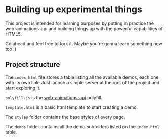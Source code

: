 # Building up experimental things

This project is intended for learning purposes by putting in practice the web-animations-api and building things up with the powerful capabilities of HTML5.

Go ahead and feel free to fork it. Maybe you're gonna learn something new too :)

## Project structure

The `index.html` file stores a table listing all the available demos, each one with its own link. 
Just launch a simple server at the root of the project and start exploring it.

`polyfill.js` is the [web-animations-api](https://github.com/web-animations/web-animations-js) polyfill.

`template.html` is a basic html template to start creating a demo.

The `styles` folder contains the base styles of every page.

The `demos` folder contains all the demo subfolders listed on the `index.html` table.
